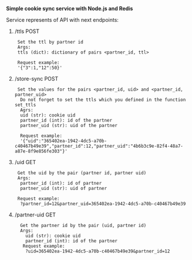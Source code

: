 **Simple cookie sync service with Node.js and Redis**

Service represents of API with next endpoints: 
1. /ttls POST

        Set the ttl by partner id
        Args:
        ttls (dict): dictionary of pairs <partner_id, ttl>
        
        Request example: 
        '{"3":1,"12":50}'

2. /store-sync POST 

        Set the values for the pairs <partner_id, uid> and <partner_id, partner_uid>
         Do not forget to set the ttls which you defined in the function set_ttls
         Agrs:
         uid (str): cookie uid
         partner_id (int): id of the partner
         partner_uid (str): uid of the partner
         
         Request example:
         '{"uid":"365402ea-1942-4dc5-a70b-c40467b49e39","partner_id":12,"partner_uid":"4b6b3c9e-82f4-48a7-a87e-8f9e856fe303"}'
         
3. /uid GET 

        Get the uid by the pair (partner id, partner uid)
        Args:
         partner_id (int): id of partner
         partner_uid (str): uid of partner
         
        Request example:
         ?partner_id=12&partner_uid=365402ea-1942-4dc5-a70b-c40467b49e39
         
4. /partner-uid GET

         Get the partner id by the pair (uid, partner id)
         Args:
           uid (str): cookie uid
           partner_id (int): id of the partner
          Request example:
           ?uid=365402ea-1942-4dc5-a70b-c40467b49e39&partner_id=12
                 